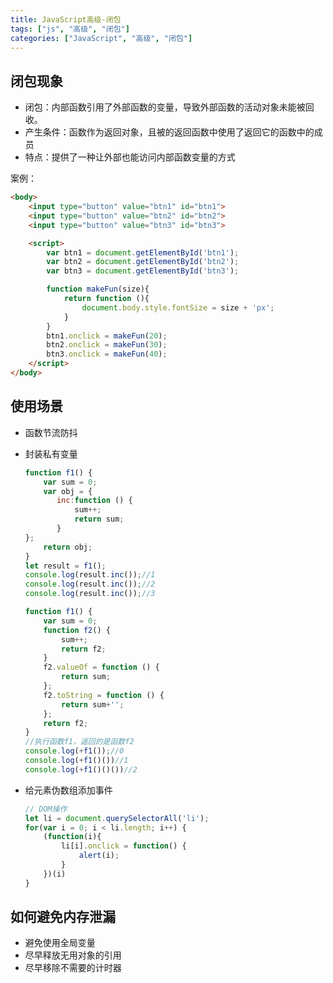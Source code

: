 ```yaml
---
title: JavaScript高级-闭包
tags: ["js", "高级", "闭包"]
categories: ["JavaScript", "高级", "闭包"]
---
```


## 闭包现象

- 闭包：内部函数引用了外部函数的变量，导致外部函数的活动对象未能被回收。
- 产生条件：函数作为返回对象，且被的返回函数中使用了返回它的函数中的成员
- 特点：提供了一种让外部也能访问内部函数变量的方式

<!--moer-->

案例：

```html
<body>
    <input type="button" value="btn1" id="btn1">
    <input type="button" value="btn2" id="btn2">
    <input type="button" value="btn3" id="btn3">

    <script>
        var btn1 = document.getElementById('btn1');
        var btn2 = document.getElementById('btn2');
        var btn3 = document.getElementById('btn3');

        function makeFun(size){
            return function (){
                document.body.style.fontSize = size + 'px';
            }
        }
        btn1.onclick = makeFun(20);
        btn2.onclick = makeFun(30);
        btn3.onclick = makeFun(40);
    </script>
</body>
```

## 使用场景

- 函数节流防抖

- 封装私有变量

    ```js
    function f1() {
        var sum = 0;
        var obj = {
           inc:function () {
               sum++;
               return sum;
           }
    };
        return obj;
    }
    let result = f1();
    console.log(result.inc());//1
    console.log(result.inc());//2
    console.log(result.inc());//3
    ```

    ```js
    function f1() {
        var sum = 0;
        function f2() {
            sum++;
            return f2;
        }
        f2.valueOf = function () {
            return sum;
        };
        f2.toString = function () {
            return sum+'';
        };
        return f2;
    }
    //执行函数f1，返回的是函数f2
    console.log(+f1());//0
    console.log(+f1()())//1
    console.log(+f1()()())//2
    ```

    

- 给元素伪数组添加事件

  ```js
  // DOM操作
  let li = document.querySelectorAll('li');
  for(var i = 0; i < li.length; i++) {
      (function(i){
          li[i].onclick = function() {
              alert(i);
          }
      })(i)
  }
  ```


## 如何避免内存泄漏

- 避免使用全局变量
- 尽早释放无用对象的引用
- 尽早移除不需要的计时器

